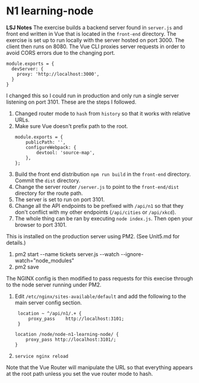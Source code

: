 # N1 learning-node

**LSJ Notes**
The exercise builds a backend server found in `server.js` and front end written in Vue that is located in the `front-end` directory. The exercise is
set up to run locally with the server hosted on port 3000. The client then runs on 8080. The Vue CLI
proxies server requests in order to avoid CORS errors due to the changing port.

```
module.exports = {
  devServer: {
    proxy: 'http://localhost:3000',
  }
}
```

I changed this so I could run in production and only run a single server listening on port 3101. These are the steps I followed.

1. Changed router mode to `hash` from `history` so that it works with relative URLs.
1. Make sure Vue doesn't prefix path to the root.
   ```
   module.exports = {
       publicPath: '',
       configureWebpack: {
           devtool: 'source-map',
       },
   };
   ```
1. Build the front end distribution `npm run build` in the `front-end` directory. Commit the `dist` directory.
1. Change the server router `/server.js` to point to the `front-end/dist` directory for the route path.
1. The server is set to run on port 3101.
1. Change all the API endpoints to be prefixed with `/api/n1` so that they don't conflict with my other endpoints (`/api/cities` or `/api/xkcd`).
1. The whole thing can be ran by executing `node index.js`. Then open your browser to port 3101.

This is installed on the production server using PM2. (See Unit5.md for details.)

1. pm2 start --name tickets server.js --watch --ignore-watch="node_modules"
1. pm2 save

The NGINX config is then modified to pass requests for this execise through to the node server running under PM2.

1. Edit `/etc/nginx/sites-available/default` and add the following to the main server config section.

   ```
    location ~ ^/api/n1/.+ {
        proxy_pass    http://localhost:3101;
    }

   location /node/node-n1-learning-node/ {
       proxy_pass http://localhost:3101/;
   }
   ```

1. `service nginx reload`

Note that the Vue Router will manipulate the URL so that everything appears at the root path unless you set the vue router mode to hash.
